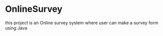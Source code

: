 # OnlineSurvey

this project is an Online survey system where user can make a survey form using Java
